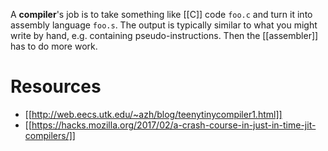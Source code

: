 A **compiler**'s job is to take something like [[C]] code `foo.c` and turn it into assembly language `foo.s`. The output is typically similar to what you might write by hand, e.g. containing pseudo-instructions. Then the [[assembler]] has to do more work.


# Resources

* [[http://web.eecs.utk.edu/~azh/blog/teenytinycompiler1.html]]
* [[https://hacks.mozilla.org/2017/02/a-crash-course-in-just-in-time-jit-compilers/]]